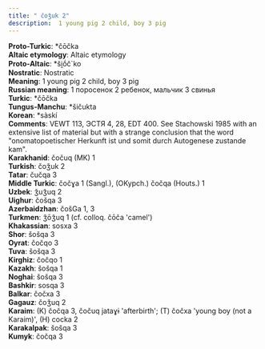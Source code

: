 ```yaml
---
title: " čoǯuk 2"
description:  1 young pig 2 child, boy 3 pig
---
```


<strong>Proto-Turkic</strong>:  *čōčka<br>
<strong>Altaic etymology</strong>:  Altaic etymology<br>
<strong> Proto-Altaic</strong>:  *ši̯ṓč`ko<br>
<strong>Nostratic</strong>:  Nostratic<br>
<strong>Meaning</strong>:  1 young pig 2 child, boy 3 pig<br>
<strong>Russian meaning</strong>:  1 поросенок 2 ребенок, мальчик 3 свинья<br>
<strong>Turkic</strong>:  *čōčka<br>
<strong>Tungus-Manchu</strong>:  *šičukta<br>
<strong>Korean</strong>:  *sàskí<br>
<strong>Comments</strong>:  VEWT 113, ЭСТЯ 4, 28, EDT 400. See Stachowski 1985 with an extensive list of material but with a strange conclusion that the word "onomatopoetischer Herkunft ist und somit durch Autogenese zustande kam".<br>
<strong>Karakhanid</strong>:  čočuq (MK) 1<br>
<strong>Turkish</strong>:  čoǯuk 2<br>
<strong>Tatar</strong>:  čučqa 3<br>
<strong>Middle Turkic</strong>:  čočɣa 1 (Sangl.), (OKypch.) čočqa (Houts.) 1<br>
<strong>Uzbek</strong>:  ǯuǯuq 2<br>
<strong>Uighur</strong>:  čošqa 3<br>
<strong>Azerbaidzhan</strong>:  čošGa 1, 3<br>
<strong>Turkmen</strong>:  ǯōǯuq 1 (cf. colloq. čōča 'camel')<br>
<strong>Khakassian</strong>:  sosxa 3<br>
<strong>Shor</strong>:  šošqa 3<br>
<strong>Oyrat</strong>:  čočqo 3<br>
<strong>Tuva</strong>:  šošqa 3<br>
<strong>Kirghiz</strong>:  čočqo 1<br>
<strong>Kazakh</strong>:  šošqa 1<br>
<strong>Noghai</strong>:  šošqa 3<br>
<strong>Bashkir</strong>:  sosqa 3<br>
<strong>Balkar</strong>:  čočxa 3<br>
<strong>Gagauz</strong>:  čoǯuq 2<br>
<strong>Karaim</strong>:  (K) čočqa 3, čočuq jataɣɨ 'afterbirth'; (T) čočxa 'young boy (not a Karaim)', (H) cocka 2<br>
<strong>Karakalpak</strong>:  šošqa 3<br>
<strong>Kumyk</strong>:  čočqa 3<br>


